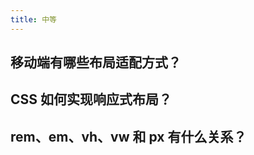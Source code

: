```yaml
---
title: 中等
---
```


## 移动端有哪些布局适配方式？

<Answer>

</Answer>

## CSS 如何实现响应式布局？

<Answer>

</Answer>

## rem、em、vh、vw 和 px 有什么关系？

<Answer>

</Answer>
